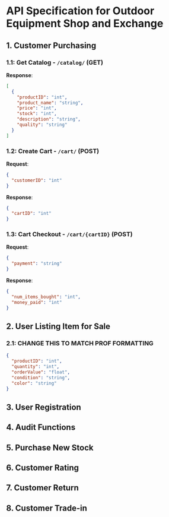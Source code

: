 # API Specification for Outdoor Equipment Shop and Exchange

## 1. Customer Purchasing
### 1.1: Get Catalog - `/catalog/` (GET)
**Response**:
```json
[
  {
    "productID": "int",
    "product_name": "string",
    "price": "int",
    "stock": "int",
    "description": "string",
    "quality": "string"
  }
]
```

### 1.2: Create Cart - `/cart/` (POST)
**Request**:
```json
{
  "customerID": "int"
}
```

**Response**:
```json
{
  "cartID": "int"
}
```

### 1.3: Cart Checkout - `/cart/{cartID}` (POST)
**Request**:
```json
{
  "payment": "string"
}
```

**Response**:
```json
{
  "num_items_bought": "int",
  "money_paid": "int"
}
``` 

## 2. User Listing Item for Sale
### 2.1: CHANGE THIS TO MATCH PROF FORMATTING
```json
{
  "productID": "int",
  "quantity": "int",
  "orderValue": "float",
  "condition": "string",
  "color": "string"
}
```

## 3. User Registration

## 4. Audit Functions

## 5. Purchase New Stock

## 6. Customer Rating

## 7. Customer Return

## 8. Customer Trade-in
